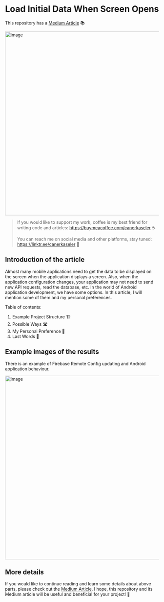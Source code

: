 # Load Initial Data When Screen Opens

This repository has a [Medium Article](https://proandroiddev.com/load-initial-data-when-screen-opens-358f77126a08) 📚

<img width="600" alt="image" src="https://github.com/user-attachments/assets/22f6ea51-e4cb-4251-ad65-631ef6db64df">

> If you would like to support my work, coffee is my best friend for writing code and articles: https://buymeacoffee.com/canerkaseler ☕️
>
> You can reach me on social media and other platforms, stay tuned: https://linktr.ee/canerkaseler 🤝

## Introduction of the article

Almost many mobile applications need to get the data to be displayed on the screen when the application displays a screen. Also, when the application configuration changes, your application may not need to send new API requests, read the database, etc. In the world of Android application development, we have some options. In this article, I will mention some of them and my personal preferences.

Table of contents:
1. Example Project Structure 🏗️
2. Possible Ways 🛣️
3. My Personal Preference 👀
4. Last Words 📝

## Example images of the results

There is an example of Firebase Remote Config updating and Android application behaviour.

<img width="600" alt="image" src="https://github.com/user-attachments/assets/dbaed9e3-4ea9-4993-8093-decde67cddc7">


## More details

If you would like to continue reading and learn some details about above parts, please check out the [Medium Article](https://proandroiddev.com/load-initial-data-when-screen-opens-358f77126a08). I hope, this repository and its Medium article will be useful and beneficial for your project! 🙌

